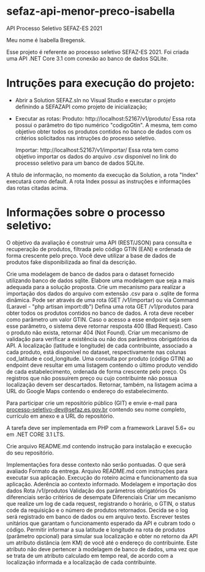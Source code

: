 # sefaz-api-menor-preco-isabella
API Processo Seletivo SEFAZ-ES 2021

Meu nome é Isabella Bregensk.

Esse projeto é referente ao processo seletivo SEFAZ-ES 2021.
Foi criada uma API .NET Core 3.1 com conexão ao banco de dados SQLite.

# Intruções para execução do projeto:

- Abrir a Solution SEFAZ.sln no Visual Studio e executar o projeto definindo a SEFAZAPI como projeto de inicialização;
- Executar as rotas:
    Produto: http://localhost:52167/v1/produto/
    Essa rota possui o parâmetro do tipo numérico "codigoGtin". A mesma, tem como objetivo obter todos os produtos contidos no banco de dados com os critérios solicitados nas intruções do processo seletivo.
    
    Importar: http://localhost:52167/v1/importar/
    Essa rota tem como objetivo importar os dados do arquivo .csv disponível no link do processo seletivo para um banco de dados SQLite.

A título de informação, no momento da execução da Solution, a rota "Index" executará como default. A rota Index possui as instruções e informações das rotas citadas acima.



# Informações sobre o processo seletivo:

O objetivo da avaliação é construir uma API (REST/JSON) para consulta e recuperação de produtos, filtrada pelo código GTIN (EAN) e ordenada de forma crescente pelo preço. Você deve utilizar a base de dados de produtos fake disponibilizada ao final da descrição.

Crie uma modelagem de banco de dados para o dataset fornecido utilizando banco de dados sqlite. Elabore uma modelagem que seja a mais adequada para a solução proposta.
Crie um mecanismo para realizar a importação dos dados do arquivo com extensão .csv para o .sqlite de forma dinâmica. Pode ser através de uma rota (GET /v1/importar) ou via Command (Laravel - "php artisan import:db")
Defina uma rota GET /v1/produtos para obter todos os produtos contidos no banco de dados. A rota deve receber como parâmetro um valor GTIN. Caso o acesso a esse endpoint seja sem esse parâmetro, o sistema deve retornar resposta 400 (Bad Request). Caso o produto não exista, retornar 404 (Not Found).
Criar um mecanismo de validação para verificar a existência ou não dos parâmetros obrigatórios da API.
A localização (latitude e longitude) de cada contribuinte, associado a cada produto, está disponível no dataset, respectivamente nas colunas cod_latitude e cod_longitude. Uma consulta por produto (código GTIN) ao endpoint deve resultar em uma listagem contendo o último produto vendido de cada estabelecimento, ordenada de forma crescente pelo preço. Os registros que não possuírem preço ou cujo contribuinte não possua localização devem ser descartados. Retornar, também, na listagem acima a URL do Google Maps contendo o endereço do estabelecimento.

Para participar crie um repositório público (GIT) e envie e-mail para processo-seletivo-dev@sefaz.es.gov.br contendo seu nome completo, currículo em anexo e a URL do repositório.

A tarefa deve ser implementada em PHP com a framework Laravel 5.6+ ou em .NET CORE 3.1 LTS.

Crie arquivo README.md contendo instrução para instalação e execução do seu repositório.

Implementações fora desse contexto não serão pontuadas.
O que será avaliado
Formato da entrega.
Arquivo README.md com instruções para executar sua aplicação.
Execução do roteiro acima e funcionamento da sua aplicação.
Aderência ao contexto informado.
Modelagem e importação dos dados
Rota /v1/produtos
Validação dos parâmetros obrigatórios
Os diferenciais serão critérios de desempate
Diferenciais
Criar um mecanismo que realize um log de cada request, registrando o horário, o GTIN, o status code da requisição e o número de produtos retornados. Decida se o log será registrado em banco de dados ou em arquivo texto.
Escrever testes unitários que garantam o funcionamento esperado da API e cubram todo o código.
Permitir informar a sua latitude e longitude na rota de produtos (parâmetro opcional) para simular sua localização e obter no retorno da API um atributo distância (em KM) de você até o endereço do contribuinte. Este atributo não deve pertencer à modelagem de banco de dados, uma vez que se trata de um atributo calculado em tempo real, de acordo com a localização informada e a localização de cada contribuinte.
